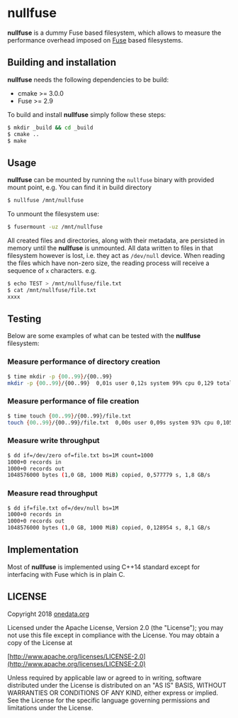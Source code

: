 # nullfuse

**nullfuse** is a dummy Fuse based filesystem, which allows to measure the performance overhead imposed on [Fuse](https://github.com/libfuse/libfuse) based filesystems.


## Building and installation

**nullfuse** needs the following dependencies to be build:

* cmake >= 3.0.0
* Fuse >= 2.9

To build and install **nullfuse** simply follow these steps:

```bash
$ mkdir _build && cd _build
$ cmake ..
$ make
```

## Usage

**nullfuse** can be mounted by running the `nullfuse` binary with provided mount point, e.g.
You can find it in build directory

```bash
$ nullfuse /mnt/nullfuse
```

To unmount the filesystem use:

```bash
$ fusermount -uz /mnt/nullfuse
```

All created files and directories, along with their metadata, are persisted in memory until the **nullfuse** is unmounted. All data written to files in that filesystem however is lost, i.e. they act as `/dev/null` device. When reading the files which have non-zero size, the reading process will receive a sequence of `x` characters. e.g.

```bash
$ echo TEST > /mnt/nullfuse/file.txt
$ cat /mnt/nullfuse/file.txt
xxxx
```

## Testing

Below are some examples of what can be tested with the **nullfuse** filesystem:

### Measure performance of directory creation

```bash
$ time mkdir -p {00..99}/{00..99}         
mkdir -p {00..99}/{00..99}  0,01s user 0,12s system 99% cpu 0,129 total
```

### Measure performance of file creation

```bash
$ time touch {00..99}/{00..99}/file.txt    
touch {00..99}/{00..99}/file.txt  0,00s user 0,09s system 93% cpu 0,105 total
```

### Measure write throughput 

```bash
$ dd if=/dev/zero of=file.txt bs=1M count=1000
1000+0 records in
1000+0 records out
1048576000 bytes (1,0 GB, 1000 MiB) copied, 0,577779 s, 1,8 GB/s
```

### Measure read throughput 

```bash
$ dd if=file.txt of=/dev/null bs=1M
1000+0 records in
1000+0 records out
1048576000 bytes (1,0 GB, 1000 MiB) copied, 0,128954 s, 8,1 GB/s
```


## Implementation

Most of **nullfuse** is implemented using C++14 standard except for interfacing with Fuse which is in plain C.



## LICENSE

Copyright 2018 [onedata.org](onedata.org)

Licensed under the Apache License, Version 2.0 (the "License"); you may not use this file except in compliance with the License. You may obtain a copy of the License at

[http://www.apache.org/licenses/LICENSE-2.0](http://www.apache.org/licenses/LICENSE-2.0)

Unless required by applicable law or agreed to in writing, software distributed under the License is distributed on an "AS IS" BASIS, WITHOUT WARRANTIES OR CONDITIONS OF ANY KIND, either express or implied. See the License for the specific language governing permissions and limitations under the License.

